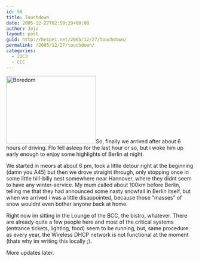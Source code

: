 ```yaml
---
id: 56
title: Touchdown
date: 2005-12-27T02:50:29+00:00
author: Jojo
layout: post
guid: http://heipei.net/2005/12/27/touchdown/
permalink: /2005/12/27/touchdown/
categories:
  - 22C3
  - CCC
---
```

[<img data-echo="https://static.flickr.com/9/77806514_94f5e04f6d_m.jpg" width="240" height="180" alt="Boredom" class="alignleft" />](https://secure.flickr.com/photos/heipei/77806514/ "Photo Sharing")So, finally we arrived after about 6 hours of driving. Flo fell asleep for the last hour or so, but i woke him up early enough to enjoy some highlights of Berlin at night.
  
We started in meors at about 6 pm, took a little detour right at the beginning (damn you A45) but then we drove straight through, only stopping once in some little hill-billy nest somewhere near Hannover, where they didnt seem to have any winter-service. My mum called about 100km before Berlin, telling me that they had announced some nasty snowfall in Berlin itself, but when we arrived i was a little disappointed, because those &#8220;masses&#8221; of snow wouldnt even bother anyone back at home.
  
Right now im sitting in the Lounge of the BCC, the bistro, whatever. There are already quite a few people here and most of the critical systems (entrance tickets, lighting, food) seem to be running, but, same procedure as every year, the Wireless DHCP network is not functional at the moment (thats why im writing this locally ;).

More updates later.
